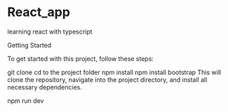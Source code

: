 # React_app

learning react with typescript

Getting Started

To get started with this project, follow these steps:

git clone
cd to the project folder
npm install
npm install bootstrap
This will clone the repository, navigate into the project directory, and install all necessary dependencies.

npm run dev
